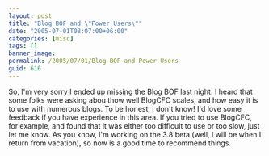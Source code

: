 ```yaml
---
layout: post
title: "Blog BOF and \"Power Users\""
date: "2005-07-01T08:07:00+06:00"
categories: [misc]
tags: []
banner_image: 
permalink: /2005/07/01/Blog-BOF-and-Power-Users
guid: 616
---
```


So, I'm very sorry I ended up missing the Blog BOF last night. I heard that some folks were asking abou thow well BlogCFC scales, and how easy it is to use with numerous blogs. To be honest, I don't know! I'd love some feedback if you have experience in this area. If you tried to use BlogCFC, for example, and found that it was either too difficult to use or too slow, just let me know. As you know, I'm working on the 3.8 beta (well, I will be when I return from vacation), so now is a good time to recommend things.